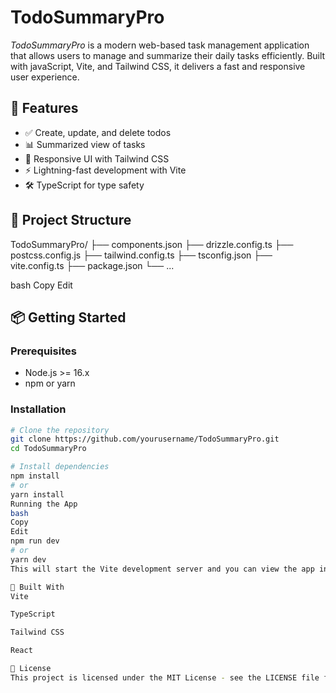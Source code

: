 # TodoSummaryPro

*TodoSummaryPro* is a modern web-based task management application that allows users to manage and summarize their daily tasks efficiently. Built with javaScript, Vite, and Tailwind CSS, it delivers a fast and responsive user experience.

## 🚀 Features

- ✅ Create, update, and delete todos
- 📊 Summarized view of tasks
- 🎨 Responsive UI with Tailwind CSS
- ⚡ Lightning-fast development with Vite
- 🛠 TypeScript for type safety

## 📁 Project Structure

TodoSummaryPro/
├── components.json
├── drizzle.config.ts
├── postcss.config.js
├── tailwind.config.ts
├── tsconfig.json
├── vite.config.ts
├── package.json
└── ...

bash
Copy
Edit

## 📦 Getting Started

### Prerequisites

- Node.js >= 16.x
- npm or yarn

### Installation

```bash
# Clone the repository
git clone https://github.com/yourusername/TodoSummaryPro.git
cd TodoSummaryPro

# Install dependencies
npm install
# or
yarn install
Running the App
bash
Copy
Edit
npm run dev
# or
yarn dev
This will start the Vite development server and you can view the app in your browser at http://localhost:5173.

🧱 Built With
Vite

TypeScript

Tailwind CSS

React

📄 License
This project is licensed under the MIT License - see the LICENSE file for details.



